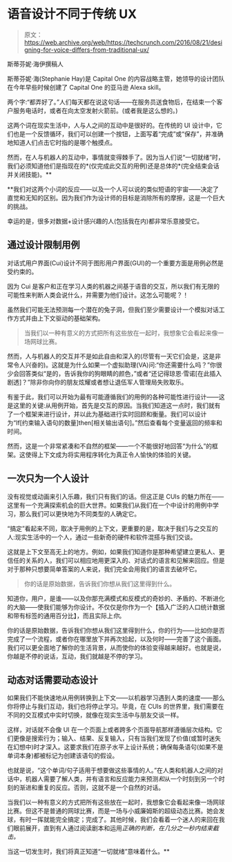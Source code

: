 # 语音设计不同于传统 UX 

> 原文：<https://web.archive.org/web/https://techcrunch.com/2016/08/21/designing-for-voice-differs-from-traditional-ux/>

斯蒂芬妮·海伊撰稿人

斯蒂芬妮·海(Stephanie Hay)是 Capital One 的内容战略主管，她领导的设计团队在今年早些时候创建了 Capital One 的亚马逊 Alexa skill。

两个字:“都弄好了。”人们每天都在说这句话——在服务员送食物后，在结束一个客户服务电话时，或者在向太空发射火箭前。(或者我是这么想的。)

这两个词在现实生活中，人与人之间的互动中是很好的。在传统的 UI 设计中，它们也是一个反馈循环，我们可以创建一个按钮，上面写着“完成”或“保存”，并准确地知道人们点击它时指的是哪个触摸点。

然而，在人与机器人的互动中，事情就变得棘手了。因为当人们说“一切就绪”时，我们必须知道他们是指现在的*(仅完成此交互的用例)还是总体的*(完全结束会话并关闭技能)。**

 **我们对这两个小词的反应——以及一个人可以说的类似短语的宇宙——决定了直觉和无知的区别。因为我们作为设计师的目标是消除所有的摩擦，这是一个巨大的挑战。

幸运的是，很多对数据+设计感兴趣的人(包括我在内)都非常乐意接受它。

## 通过设计限制用例

对话式用户界面(Cui)设计不同于图形用户界面(GUI)的一个重要方面是用例必然是受约束的。

因为 Cui 是客户和正在学习人类的机器之间基于语音的交互，所以我们有无限的可能性来判断人类会说什么，并需要为他们设计。这怎么可能呢？！

虽然我们可能无法预测每一个潜在的兔子洞，但我们至少需要设计一个模拟对话工作方式并由上下文驱动的基础架构。

> 当我们以一种有意义的方式把所有这些放在一起时，我想象它会看起来像一场网球比赛。

然而，人与机器人的交互并不是如此自由和深入的(尽管有一天它们会是，这是非常令人兴奋的)。这就是为什么如果一个虚拟助理(VA)问:“你还需要什么吗？”你很少会回答类似“是的，告诉我你的狗眼睛的颜色，”或者“还记得琼恩·雪诺[在此插入剧透]？”除非你向你的朋友炫耀或者想让退伍军人管理局失败取乐。

有鉴于此，我们可以开始为最有可能遵循我们的用例的各种可能性进行设计——这是这里的关键:从用例开始，首先是交互的原因。当我们知道这一点时，我们就有了一个框架来进行设计，并以此为基础进行实时回顾和衡量。我们可以设计为“If[约束输入语句的数量]then[相关输出语句]。”然后查看每个变量返回的频率和时间。

然而，这是一个非常紧凑和不自然的框架——一个不能很好地回答“为什么”的框架。这使得上下文成为将实用程序转化为真正令人愉快的体验的关键。

## 一次只为一个人设计

没有视觉或动画来引入乐趣，我们只有我们的话。但这正是 CUIs 的魅力所在——这里有一个充满探索机会的巨大世界。如果我们从我们在一个中设计的用例中学习，那么我们可以更快地为不同类型的人确定它。

“搞定”看起来不同，取决于用例的上下文，更重要的是，取决于我们与之交互的人:现实生活中的一个人，通过一些新奇的硬件和软件混搭与我们交谈。

这就是上下文至高无上的地方。例如，如果我们知道你是那种希望建立更私人、更信任的关系的人，我们可以相应地用更深入的、对话式的语言和见解来回应。但是对于那种只想要简单答案的人来说，我们完全会用我们的语言去破坏它。

> 你的话是原始数据，告诉我们你想从我们这里得到什么。

知道你，用户，是谁——以及你那充满模式和反模式的奇妙的、矛盾的、不断进化的大脑——使我们能够为你设计。不仅仅是你作为一个【插入广泛的人口统计数据和带有标签的通用百分比】，而且实际上*你*。

你的话是原始数据，告诉我们你想从我们这里得到什么，你的行为——比如你是否完成了一个流程，或者你在哪里放下并再次拾起，以及何时——完善了这个画面。我们可以更全面地了解你的生活背景，从而使你的体验变得越来越好。也就是说，你越是不停的说话，互动，我们就越是不停的学习。

## 动态对话需要动态设计

如果我们不能快速地从用例转换到上下文——以机器学习遇到人类的速度——那么你将停止与我们互动，我们也将停止学习。毕竟，在 CUIs 的世界里，我们需要在不同的交互模式中实时切换，就像在现实生活中与朋友交谈一样。

这样，对话就不会像 UI 在一个页面上或者跨多个页面导航那样遵循层次结构。它们更像是搜索行为；输入、结果、反复输入，只有当我们发现了价值(或暂时迷失在幻想中)时才深入。这要求我们在原子水平上设计系统；确保每条语句(如果不是单词本身)都被标记为创建该语句的假设。

也就是说，“这个单词/句子适用于想要做这些事情的人。”在人类和机器人之间的对话中，机器人需要了解人类，并有语言和反应能力来预测*和*从一个时刻到另一个时刻的渐进和重复的反应。否则，这就不是一个自然的对话。

当我们以一种有意义的方式把所有这些放在一起时，我想象它会看起来像一场网球比赛。但这不是普通的网球比赛，而是一场与小威廉姆斯的超级动态比赛。她会发球，有时一挥就能完全搞定；完成了。其他时候，我们会看着一个迷人的来回在我们眼前展开，直到有人通过阅读剧本和运用*正确的判断，在几分之一秒内结束截击。*

当这一切发生时，我们将真正知道“一切就绪”意味着什么。**